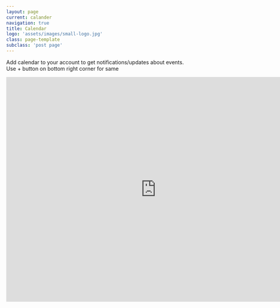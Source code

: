 ```yaml
---
layout: page
current: calander
navigation: true
title: Calendar
logo: 'assets/images/small-logo.jpg'
class: page-template
subclass: 'post page'
---
```


Add calendar to your account to get notifications/updates about events. Use + button on bottom right corner for same


<iframe src="https://calendar.google.com/calendar/embed?src=512g0hake68q193cq9q8fkafik%40group.calendar.google.com&ctz=Asia%2FCalcutta" style="border-width:0" width="800" height="600" frameborder="0" scrolling="no" id="mapframe">Loading...</iframe>